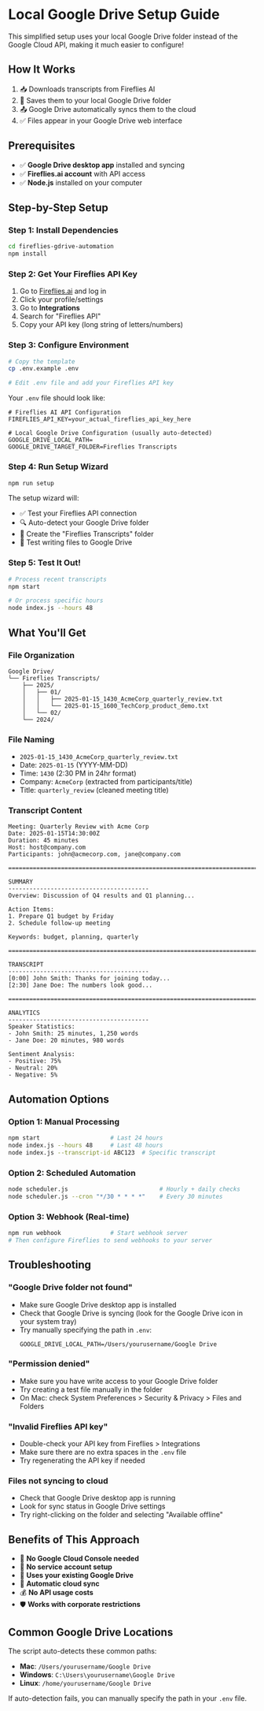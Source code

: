 # Local Google Drive Setup Guide

This simplified setup uses your local Google Drive folder instead of the Google Cloud API, making it much easier to configure!

## How It Works

1. 📥 Downloads transcripts from Fireflies AI
2. 💾 Saves them to your local Google Drive folder  
3. 📤 Google Drive automatically syncs them to the cloud
4. ✅ Files appear in your Google Drive web interface

## Prerequisites

- ✅ **Google Drive desktop app** installed and syncing
- ✅ **Fireflies.ai account** with API access
- ✅ **Node.js** installed on your computer

## Step-by-Step Setup

### Step 1: Install Dependencies

```bash
cd fireflies-gdrive-automation
npm install
```

### Step 2: Get Your Fireflies API Key

1. Go to [Fireflies.ai](https://fireflies.ai) and log in
2. Click your profile/settings
3. Go to **Integrations**
4. Search for "Fireflies API" 
5. Copy your API key (long string of letters/numbers)

### Step 3: Configure Environment

```bash
# Copy the template
cp .env.example .env

# Edit .env file and add your Fireflies API key
```

Your `.env` file should look like:
```env
# Fireflies AI API Configuration
FIREFLIES_API_KEY=your_actual_fireflies_api_key_here

# Local Google Drive Configuration (usually auto-detected)
GOOGLE_DRIVE_LOCAL_PATH=
GOOGLE_DRIVE_TARGET_FOLDER=Fireflies Transcripts
```

### Step 4: Run Setup Wizard

```bash
npm run setup
```

The setup wizard will:
- ✅ Test your Fireflies API connection
- 🔍 Auto-detect your Google Drive folder
- 📁 Create the "Fireflies Transcripts" folder
- 💾 Test writing files to Google Drive

### Step 5: Test It Out!

```bash
# Process recent transcripts
npm start

# Or process specific hours
node index.js --hours 48
```

## What You'll Get

### File Organization
```
Google Drive/
└── Fireflies Transcripts/
    ├── 2025/
    │   ├── 01/
    │   │   ├── 2025-01-15_1430_AcmeCorp_quarterly_review.txt
    │   │   └── 2025-01-15_1600_TechCorp_product_demo.txt
    │   └── 02/
    └── 2024/
```

### File Naming
- `2025-01-15_1430_AcmeCorp_quarterly_review.txt`
- Date: `2025-01-15` (YYYY-MM-DD)
- Time: `1430` (2:30 PM in 24hr format)
- Company: `AcmeCorp` (extracted from participants/title)
- Title: `quarterly_review` (cleaned meeting title)

### Transcript Content
```
Meeting: Quarterly Review with Acme Corp
Date: 2025-01-15T14:30:00Z
Duration: 45 minutes
Host: host@company.com
Participants: john@acmecorp.com, jane@company.com

================================================================================

SUMMARY
----------------------------------------
Overview: Discussion of Q4 results and Q1 planning...

Action Items:
1. Prepare Q1 budget by Friday
2. Schedule follow-up meeting

Keywords: budget, planning, quarterly

================================================================================

TRANSCRIPT
----------------------------------------
[0:00] John Smith: Thanks for joining today...
[2:30] Jane Doe: The numbers look good...

================================================================================

ANALYTICS
----------------------------------------
Speaker Statistics:
- John Smith: 25 minutes, 1,250 words
- Jane Doe: 20 minutes, 980 words

Sentiment Analysis:
- Positive: 75%
- Neutral: 20%
- Negative: 5%
```

## Automation Options

### Option 1: Manual Processing
```bash
npm start                    # Last 24 hours
node index.js --hours 48     # Last 48 hours
node index.js --transcript-id ABC123  # Specific transcript
```

### Option 2: Scheduled Automation
```bash
node scheduler.js                          # Hourly + daily checks
node scheduler.js --cron "*/30 * * * *"    # Every 30 minutes
```

### Option 3: Webhook (Real-time)
```bash
npm run webhook              # Start webhook server
# Then configure Fireflies to send webhooks to your server
```

## Troubleshooting

### "Google Drive folder not found"
- Make sure Google Drive desktop app is installed
- Check that Google Drive is syncing (look for the Google Drive icon in your system tray)
- Try manually specifying the path in `.env`:
  ```env
  GOOGLE_DRIVE_LOCAL_PATH=/Users/yourusername/Google Drive
  ```

### "Permission denied"
- Make sure you have write access to your Google Drive folder
- Try creating a test file manually in the folder
- On Mac: check System Preferences > Security & Privacy > Files and Folders

### "Invalid Fireflies API key"
- Double-check your API key from Fireflies > Integrations
- Make sure there are no extra spaces in the `.env` file
- Try regenerating the API key if needed

### Files not syncing to cloud
- Check that Google Drive desktop app is running
- Look for sync status in Google Drive settings
- Try right-clicking on the folder and selecting "Available offline"

## Benefits of This Approach

- 🚫 **No Google Cloud Console needed**
- 🔑 **No service account setup**
- 📁 **Uses your existing Google Drive**
- 🔄 **Automatic cloud sync**
- 💰 **No API usage costs**
- 🛡️ **Works with corporate restrictions**

## Common Google Drive Locations

The script auto-detects these common paths:
- **Mac**: `/Users/yourusername/Google Drive`
- **Windows**: `C:\Users\yourusername\Google Drive`  
- **Linux**: `/home/yourusername/Google Drive`

If auto-detection fails, you can manually specify the path in your `.env` file.